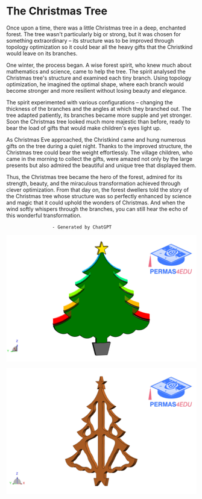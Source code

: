 # The Christmas Tree

Once upon a time, there was a little Christmas tree in a deep, enchanted forest. The tree wasn't particularly big or strong, 
but it was chosen for something extraordinary – its structure was to be improved through topology optimization so it could 
bear all the heavy gifts that the Christkind would leave on its branches.

One winter, the process began. A wise forest spirit, who knew much about mathematics and science, came to help the tree. 
The spirit analysed the Christmas tree's structure and examined each tiny branch. Using topology optimization, he imagined the optimal shape, 
where each branch would become stronger and more resilient without losing beauty and elegance.

The spirit experimented with various configurations – changing the thickness of the branches and the angles at which they branched out. 
The tree adapted patiently, its branches became more supple and yet stronger. Soon the Christmas tree looked much more majestic than before, 
ready to bear the load of gifts that would make children's eyes light up.

As Christmas Eve approached, the Christkind came and hung numerous gifts on the tree during a quiet night. 
Thanks to the improved structure, the Christmas tree could bear the weight effortlessly. The village children, 
who came in the morning to collect the gifts, were amazed not only by the large presents but also admired the beautiful and unique tree that displayed them.

Thus, the Christmas tree became the hero of the forest, admired for its strength, beauty, and the miraculous transformation achieved through clever optimization. 
From that day on, the forest dwellers told the story of the Christmas tree whose structure was so perfectly enhanced by science and magic that it could uphold the wonders of Christmas. 
And when the wind softly whispers through the branches, you can still hear the echo of this wonderful transformation.

                     - Generated by ChatGPT
                     
![](christmas_tree_model.png)

![christmas tree](tree_rot.gif)
